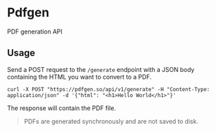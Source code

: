 # Pdfgen

PDF generation API

## Usage

Send a POST request to the `/generate` endpoint with a JSON body containing the HTML you want to convert to a PDF.

```curl
curl -X POST "https://pdfgen.so/api/v1/generate" -H "Content-Type: application/json" -d '{"html": "<h1>Hello World</h1>"}'
```

The response will contain the PDF file.

> PDFs are generated synchronously and are not saved to disk.
